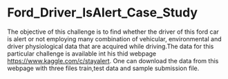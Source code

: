 # Ford_Driver_IsAlert_Case_Study
The objective of this challenge is to find whether the driver of this ford car is alert or not employing many combination of vehicular, environmental and driver physiological data that are acquired while driving.The data for this particular challenge is available int his thid webpage https://www.kaggle.com/c/stayalert. One can download the data from this webpage with three files train,test data and sample submission file.
